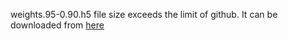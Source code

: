 weights.95-0.90.h5 file size exceeds the limit of github. It can be downloaded from [here](https://drive.google.com/open?id=1c4qXxUBBKn4dqwr7T9zLfotWkv5BJWoL)

